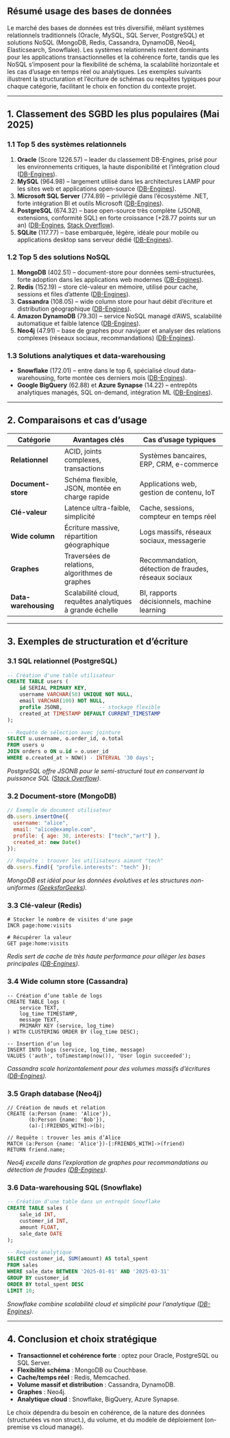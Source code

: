 ## Résumé usage des bases de données


Le marché des bases de données est très diversifié, mêlant systèmes relationnels traditionnels (Oracle, MySQL, SQL Server, PostgreSQL) et solutions NoSQL (MongoDB, Redis, Cassandra, DynamoDB, Neo4j, Elasticsearch, Snowflake). Les systèmes relationnels restent dominants pour les applications transactionnelles et la cohérence forte, tandis que les NoSQL s’imposent pour la flexibilité de schéma, la scalabilité horizontale et les cas d’usage en temps réel ou analytiques. Les exemples suivants illustrent la structuration et l’écriture de schémas ou requêtes typiques pour chaque catégorie, facilitant le choix en fonction du contexte projet.

---

## 1. Classement des SGBD les plus populaires (Mai 2025)

### 1.1 Top 5 des systèmes relationnels

1. **Oracle** (Score 1226.57) – leader du classement DB-Engines, prisé pour les environnements critiques, la haute disponibilité et l’intégration cloud ([DB-Engines][1]).
2. **MySQL** (964.98) – largement utilisé dans les architectures LAMP pour les sites web et applications open-source ([DB-Engines][1]).
3. **Microsoft SQL Server** (774.89) – privilégié dans l’écosystème .NET, forte intégration BI et outils Microsoft ([DB-Engines][1]).
4. **PostgreSQL** (674.32) – base open-source très complète (JSONB, extensions, conformité SQL) en forte croissance (+28.77 points sur un an) ([DB-Engines][1], [Stack Overflow][2]).
5. **SQLite** (117.77) – base embarquée, légère, idéale pour mobile ou applications desktop sans serveur dédié ([DB-Engines][1]).

### 1.2 Top 5 des solutions NoSQL

1. **MongoDB** (402.51) – document-store pour données semi-structurées, forte adoption dans les applications web modernes ([DB-Engines][1]).
2. **Redis** (152.19) – store clé-valeur en mémoire, utilisé pour cache, sessions et files d’attente ([DB-Engines][1]).
3. **Cassandra** (108.05) – wide column store pour haut débit d’écriture et distribution géographique ([DB-Engines][1]).
4. **Amazon DynamoDB** (79.30) – service NoSQL managé d’AWS, scalabilité automatique et faible latence ([DB-Engines][1]).
5. **Neo4j** (47.91) – base de graphes pour naviguer et analyser des relations complexes (réseaux sociaux, recommandations) ([DB-Engines][1]).

### 1.3 Solutions analytiques et data-warehousing

* **Snowflake** (172.01) – entre dans le top 6, spécialisé cloud data-warehousing, forte montée ces derniers mois ([DB-Engines][3]).
* **Google BigQuery** (62.88) et **Azure Synapse** (14.22) – entrepôts analytiques managés, SQL on-demand, intégration ML ([DB-Engines][1]).

---

## 2. Comparaisons et cas d’usage

| Catégorie            | Avantages clés                                           | Cas d’usage typiques                                  |
| -------------------- | -------------------------------------------------------- | ----------------------------------------------------- |
| **Relationnel**      | ACID, joints complexes, transactions                     | Systèmes bancaires, ERP, CRM, e-commerce              |
| **Document-store**   | Schéma flexible, JSON, montée en charge rapide           | Applications web, gestion de contenu, IoT             |
| **Clé-valeur**       | Latence ultra-faible, simplicité                         | Cache, sessions, compteur en temps réel               |
| **Wide column**      | Écriture massive, répartition géographique               | Logs massifs, réseaux sociaux, messagerie             |
| **Graphes**          | Traversées de relations, algorithmes de graphes          | Recommandation, détection de fraudes, réseaux sociaux |
| **Data-warehousing** | Scalabilité cloud, requêtes analytiques à grande échelle | BI, rapports décisionnels, machine learning           |

---

## 3. Exemples de structuration et d’écriture

### 3.1 SQL relationnel (PostgreSQL)

```sql
-- Création d'une table utilisateur
CREATE TABLE users (
    id SERIAL PRIMARY KEY,
    username VARCHAR(50) UNIQUE NOT NULL,
    email VARCHAR(100) NOT NULL,
    profile JSONB,            -- stockage flexible
    created_at TIMESTAMP DEFAULT CURRENT_TIMESTAMP
);

-- Requête de sélection avec jointure
SELECT u.username, o.order_id, o.total
FROM users u
JOIN orders o ON u.id = o.user_id
WHERE o.created_at > NOW() - INTERVAL '30 days';
```

*PostgreSQL offre JSONB pour le semi-structuré tout en conservant la puissance SQL ([Stack Overflow][2]).*

### 3.2 Document-store (MongoDB)

```javascript
// Exemple de document utilisateur
db.users.insertOne({
  username: "alice",
  email: "alice@example.com",
  profile: { age: 30, interests: ["tech","art"] },
  created_at: new Date()
});

// Requête : trouver les utilisateurs aimant "tech"
db.users.find({ "profile.interests": "tech" });
```

*MongoDB est idéal pour les données évolutives et les structures non-uniformes ([GeeksforGeeks][4]).*

### 3.3 Clé-valeur (Redis)

```redis
# Stocker le nombre de visites d'une page
INCR page:home:visits

# Récupérer la valeur
GET page:home:visits
```

*Redis sert de cache de très haute performance pour alléger les bases principales ([DB-Engines][1]).*

### 3.4 Wide column store (Cassandra)

```cql
-- Création d’une table de logs
CREATE TABLE logs (
    service TEXT,
    log_time TIMESTAMP,
    message TEXT,
    PRIMARY KEY (service, log_time)
) WITH CLUSTERING ORDER BY (log_time DESC);

-- Insertion d’un log
INSERT INTO logs (service, log_time, message)
VALUES ('auth', toTimestamp(now()), 'User login succeeded');
```

*Cassandra scale horizontalement pour des volumes massifs d’écritures ([DB-Engines][1]).*

### 3.5 Graph database (Neo4j)

```cypher
// Création de nœuds et relation
CREATE (a:Person {name: 'Alice'}),
       (b:Person {name: 'Bob'}),
       (a)-[:FRIENDS_WITH]->(b);

// Requête : trouver les amis d’Alice
MATCH (a:Person {name: 'Alice'})-[:FRIENDS_WITH]->(friend)
RETURN friend.name;
```

*Neo4j excelle dans l’exploration de graphes pour recommandations ou détection de fraudes ([DB-Engines][1]).*

### 3.6 Data-warehousing SQL (Snowflake)

```sql
-- Création d'une table dans un entrepôt Snowflake
CREATE TABLE sales (
    sale_id INT,
    customer_id INT,
    amount FLOAT,
    sale_date DATE
);

-- Requête analytique
SELECT customer_id, SUM(amount) AS total_spent
FROM sales
WHERE sale_date BETWEEN '2025-01-01' AND '2025-03-31'
GROUP BY customer_id
ORDER BY total_spent DESC
LIMIT 10;
```

*Snowflake combine scalabilité cloud et simplicité pour l’analytique ([DB-Engines][3]).*

---

## 4. Conclusion et choix stratégique

* **Transactionnel et cohérence forte** : optez pour Oracle, PostgreSQL ou SQL Server.
* **Flexibilité schéma** : MongoDB ou Couchbase.
* **Cache/temps réel** : Redis, Memcached.
* **Volume massif et distribution** : Cassandra, DynamoDB.
* **Graphes** : Neo4j.
* **Analytique cloud** : Snowflake, BigQuery, Azure Synapse.

Le choix dépendra du besoin en cohérence, de la nature des données (structurées vs non struct.), du volume, et du modèle de déploiement (on-premise vs cloud managé).

[1]: https://db-engines.com/en/ranking "DB-Engines Ranking - popularity ranking of database management systems"
[2]: https://survey.stackoverflow.co/2024/?utm_source=chatgpt.com "2024 Stack Overflow Developer Survey"
[3]: https://db-engines.com/en/blog_post/110 "DB-Engines shares Q1 2025 database industry rankings and top climbers: Snowflake and PostgreSQL trending"
[4]: https://www.geeksforgeeks.org/top-databases-to-learn/?ref=asr7&utm_source=chatgpt.com "Top 7 Databases to Learn in 2025 | GeeksforGeeks"
